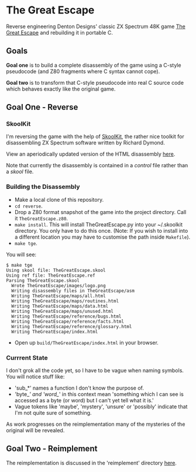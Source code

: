 The Great Escape
================

Reverse engineering Denton Designs' classic ZX Spectrum 48K game [The Great Escape](http://www.worldofspectrum.org/infoseekid.cgi?id=0002125) and rebuilding it in portable C.

Goals
-----

**Goal one** is to build a complete disassembly of the game using a C-style pseudocode (and Z80 fragments where C syntax cannot cope).

**Goal two** is to transform that C-style pseudocode into real C source code which behaves exactly like the original game.

Goal One - Reverse
------------------

### SkoolKit

I'm reversing the game with the help of [SkoolKit](http://pyskool.ca/?page_id=177), the rather nice toolkit for disassembling ZX Spectrum software written by Richard Dymond.

View an aperiodically updated version of the HTML disassembly [here](http://dpt.github.com/The-Great-Escape/).

Note that currently the disassembly is contained in a  _control_ file rather than a _skool_ file.

### Building the Disassembly

* Make a local clone of this repository.
* `cd reverse`.
* Drop a Z80 format snapshot of the game into the project directory. Call it `TheGreatEscape.z80`.
* `make install`. This will install TheGreatEscape.py into your ~/.skoolkit directory. You only have to do this once. (Note: If you wish to install into a different location you may have to customise the path inside `Makefile`).
* `make tge`.

You will see:

    $ make tge
    Using skool file: TheGreatEscape.skool
    Using ref file: TheGreatEscape.ref
    Parsing TheGreatEscape.skool
      Wrote TheGreatEscape/images/logo.png
      Writing disassembly files in TheGreatEscape/asm
      Writing TheGreatEscape/maps/all.html
      Writing TheGreatEscape/maps/routines.html
      Writing TheGreatEscape/maps/data.html
      Writing TheGreatEscape/maps/unused.html
      Writing TheGreatEscape/reference/bugs.html
      Writing TheGreatEscape/reference/facts.html
      Writing TheGreatEscape/reference/glossary.html
      Writing TheGreatEscape/index.html

* Open up `build/TheGreatEscape/index.html` in your browser.

### Currrent State

I don't grok all the code yet, so I have to be vague when naming symbols. You will notice stuff like:

* 'sub_*' names a function I don't know the purpose of.
* 'byte_*' and 'word_*' in this context mean 'something which I can see is accessed as a byte (or word) but I can't yet tell what it is.'
* Vague tokens like 'maybe', 'mystery', 'unsure' or 'possibly' indicate that I'm not quite sure of something.

As work progresses on the reimplementation many of the mysteries of the original will be revealed.

Goal Two - Reimplement
----------------------

The reimplementation is discussed in the 'reimplement' directory [here](reimplement/).

